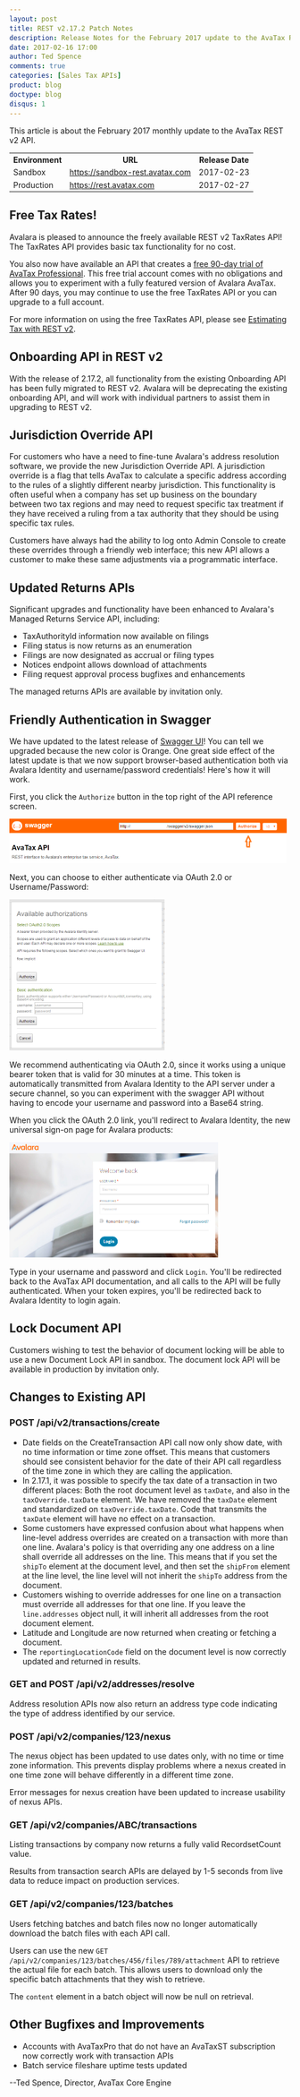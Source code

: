 ```yaml
---
layout: post
title: REST v2.17.2 Patch Notes
description: Release Notes for the February 2017 update to the AvaTax REST v2 API.
date: 2017-02-16 17:00
author: Ted Spence
comments: true
categories: [Sales Tax APIs]
product: blog
doctype: blog
disqus: 1
---
```


This article is about the February 2017 monthly update to the AvaTax REST v2 API.

<table class="styled-table">
	<tr>
		<th>Environment</th>
		<th>URL</th>
		<th>Release Date</th>
	</tr>
	<tr>
		<td>Sandbox</td>
        <td><a href="https://sandbox-rest.avatax.com">https://sandbox-rest.avatax.com</a></td>
		<td>2017-02-23</td>
	</tr>
	<tr>
		<td>Production</td>
        <td><a href="https://rest.avatax.com">https://rest.avatax.com</a></td>
		<td>2017-02-27</td>
	</tr>
</table>

<h2>Free Tax Rates!</h2>

Avalara is pleased to announce the freely available REST v2 TaxRates API!  The TaxRates API provides basic tax functionality for no cost.

You also now have available an API that creates a [free 90-day trial of AvaTax Professional](https://sandbox-rest.avatax.com/swagger/ui/index.html#!/Free/RequestFreeTrial).  This free trial account comes with no obligations and allows you to experiment with a fully featured version of Avalara AvaTax.  After 90 days, you may continue to use the free TaxRates API or you can upgrade to a full account.

For more information on using the free TaxRates API, please see [Estimating Tax with REST v2](http://developer.avalara.com/blog/2016/11/04/estimating-tax-with-rest-v2/).

<h2>Onboarding API in REST v2</h2>

With the release of 2.17.2, all functionality from the existing Onboarding API has been fully migrated to REST v2.  Avalara will be deprecating the existing onboarding API, and will work with individual partners to assist them in upgrading to REST v2.

<h2>Jurisdiction Override API</h2>

For customers who have a need to fine-tune Avalara's address resolution software, we provide the new Jurisdiction Override API.  A jurisdiction override is a flag that tells AvaTax to calculate a specific address according to the rules of a slightly different nearby jurisdiction.  This functionality is often useful when a company has set up business on the boundary between two tax regions and may need to request specific tax treatment if they have received a ruling from a tax authority that they should be using specific tax rules.

Customers have always had the ability to log onto Admin Console to create these overrides through a friendly web interface; this new API allows a customer to make these same adjustments via a programmatic interface.

<h2>Updated Returns APIs</h2>

Significant upgrades and functionality have been enhanced to Avalara's Managed Returns Service API, including:

<ul class="normal">
    <li>TaxAuthorityId information now available on filings</li>
    <li>Filing status is now returns as an enumeration</li>
    <li>Filings are now designated as accrual or filing types</li>
    <li>Notices endpoint allows download of attachments</li>
    <li>Filing request approval process bugfixes and enhancements</li>
</ul>

The managed returns APIs are available by invitation only.

<h2>Friendly Authentication in Swagger</h2>

We have updated to the latest release of [Swagger UI](https://sandbox-rest.avatax.com/swagger/ui/index.html)!  You can tell we upgraded because the new color is Orange.  One great side effect of the latest update is that we now support browser-based authentication both via Avalara Identity and username/password credentials!  Here's how it will work.

First, you click the `Authorize` button in the top right of the API reference screen.

<img src="/public/images/blog/swagger-auth.png" alt="OAuth Sign In" height="79" width="497" />

Next, you can choose to either authenticate via OAuth 2.0 or Username/Password:

<img src="/public/images/blog/oauth-popup.png" alt="OAuth Pop Up" height="270" width="278" />

We recommend authenticating via OAuth 2.0, since it works using a unique bearer token that is valid for 30 minutes at a time.  This token is automatically transmitted from Avalara Identity to the API server under a secure channel, so you can experiment with the swagger API without having to encode your username and password into a Base64 string.  

When you click the OAuth 2.0 link, you'll redirect to Avalara Identity, the new universal sign-on page for Avalara products:

<img src="/public/images/blog/oauth-sign-in.png" alt="OAuth Sign In" height="206" width="374" />

Type in your username and password and click `Login`.  You'll be redirected back to the AvaTax API documentation, and all calls to the API will be fully authenticated.  When your token expires, you'll be redirected back to Avalara Identity to login again.

<h2>Lock Document API</h2>

Customers wishing to test the behavior of document locking will be able to use a new Document Lock API in sandbox.  The document lock API will be available in production by invitation only.

<h2>Changes to Existing API</h2>

<h3>POST /api/v2/transactions/create</h3>

<ul class="normal">
    <li>Date fields on the CreateTransaction API call now only show date, with no time information or time zone offset.  This means that customers should see consistent behavior for the date of their API call regardless of the time zone in which they are calling the application.</li>
    <li>In 2.17.1, it was possible to specify the tax date of a transaction in two different places: Both the root document level as <code class="highlight-rouge">taxDate</code>, and also in the <code class="highlight-rouge">taxOverride.taxDate</code> element.  We have removed the <code class="highlight-rouge">taxDate</code> element and standardized on <code class="highlight-rouge">taxOverride.taxDate</code>.  Code that transmits the <code class="highlight-rouge">taxDate</code> element will have no effect on a transaction.</li>
    <li>Some customers have expressed confusion about what happens when line-level address overrides are created on a transaction with more than one line.  Avalara's policy is that overriding any one address on a line shall override all addresses on the line.  This means that if you set the <code class="highlight-rouge">shipTo</code> element at the document level, and then set the <code class="highlight-rouge">shipFrom</code> element at the line level, the line level will not inherit the <code class="highlight-rouge">shipTo</code> address from the document.</li>
    <li>Customers wishing to override addresses for one line on a transaction must override all addresses for that one line.  If you leave the <code class="highlight-rouge">line.addresses</code> object null, it will inherit all addresses from the root document element.</li>
    <li>Latitude and Longitude are now returned when creating or fetching a document.</li>
    <li>The <code class="highlight-rouge">reportingLocationCode</code> field on the document level is now correctly updated and returned in results.</li>
</ul>

<h3>GET and POST /api/v2/addresses/resolve</h3>

Address resolution APIs now also return an address type code indicating the type of address identified by our service.

<h3>POST /api/v2/companies/123/nexus</h3>

The nexus object has been updated to use dates only, with no time or time zone information.  This prevents display problems where a nexus created in one time zone will behave differently in a different time zone.

Error messages for nexus creation have been updated to increase usability of nexus APIs.

<h3>GET /api/v2/companies/ABC/transactions</h3>

Listing transactions by company now returns a fully valid RecordsetCount value.

Results from transaction search APIs are delayed by 1-5 seconds from live data to reduce impact on production services.

<h3>GET /api/v2/companies/123/batches</h3>

Users fetching batches and batch files now no longer automatically download the batch files with each API call.

Users can use the new `GET /api/v2/companies/123/batches/456/files/789/attachment` API to retrieve the actual file for each batch.  This allows users to download only the specific batch attachments that they wish to retrieve.

The `content` element in a batch object will now be null on retrieval.

<h2>Other Bugfixes and Improvements</h2>

<ul class="normal">
    <li>Accounts with AvaTaxPro that do not have an AvaTaxST subscription now correctly work with transaction APIs</li>
    <li>Batch service fileshare uptime tests updated</li>
</ul>

--Ted Spence, Director, AvaTax Core Engine
